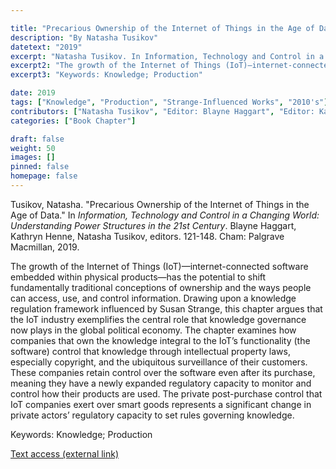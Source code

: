 ```yaml
---

title: "Precarious Ownership of the Internet of Things in the Age of Data"
description: "By Natasha Tusikov"
datetext: "2019"
excerpt: "Natasha Tusikov. In Information, Technology and Control in a Changing World: Understanding Power Structures in the 21st Century. Blayne Haggart, Kathryn Henne, Natasha Tusikov, editors. 121-148. Cham: Palgrave Macmillan, 2019."
excerpt2: "The growth of the Internet of Things (IoT)—internet-connected software embedded within physical products—has the potential to shift fundamentally traditional conceptions of ownership and the ways people can access, use, and control information. Drawing upon a knowledge regulation framework influenced by Susan Strange, this chapter argues that the IoT industry exemplifies the central role that knowledge governance now plays in the global political economy. The chapter examines how companies that own the knowledge integral to the IoT’s functionality (the software) control that knowledge through intellectual property laws, especially copyright, and the ubiquitous surveillance of their customers. These companies retain control over the software even after its purchase, meaning they have a newly expanded regulatory capacity to monitor and control how their products are used. The private post-purchase control that IoT companies exert over smart goods represents a significant change in private actors’ regulatory capacity to set rules governing knowledge."
excerpt3: "Keywords: Knowledge; Production"

date: 2019
tags: ["Knowledge", "Production", "Strange-Influenced Works", "2010's"]
contributors: ["Natasha Tusikov", "Editor: Blayne Haggart", "Editor: Kathryn Henne", "Editor: Natasha Tusikov"]
categories: ["Book Chapter"]

draft: false
weight: 50
images: []
pinned: false
homepage: false
---
```


Tusikov, Natasha. "Precarious Ownership of the Internet of Things in the Age of Data." In *Information, Technology and Control in a Changing World: Understanding Power Structures in the 21st Century*. Blayne Haggart, Kathryn Henne, Natasha Tusikov, editors.  121-148. Cham: Palgrave Macmillan, 2019.

The growth of the Internet of Things (IoT)—internet-connected software embedded within physical products—has the potential to shift fundamentally traditional conceptions of ownership and the ways people can access, use, and control information. Drawing upon a knowledge regulation framework influenced by Susan Strange, this chapter argues that the IoT industry exemplifies the central role that knowledge governance now plays in the global political economy. The chapter examines how companies that own the knowledge integral to the IoT’s functionality (the software) control that knowledge through intellectual property laws, especially copyright, and the ubiquitous surveillance of their customers. These companies retain control over the software even after its purchase, meaning they have a newly expanded regulatory capacity to monitor and control how their products are used. The private post-purchase control that IoT companies exert over smart goods represents a significant change in private actors’ regulatory capacity to set rules governing knowledge.

Keywords: Knowledge; Production

[Text access (external link)](https://www.worldcat.org/title/1111084507)
